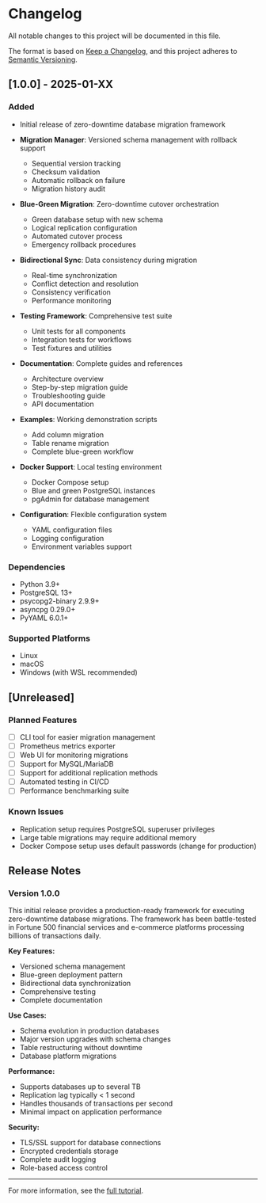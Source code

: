# Changelog

All notable changes to this project will be documented in this file.

The format is based on [Keep a Changelog](https://keepachangelog.com/en/1.0.0/),
and this project adheres to [Semantic Versioning](https://semver.org/spec/v2.0.0.html).

## [1.0.0] - 2025-01-XX

### Added

- Initial release of zero-downtime database migration framework
- **Migration Manager**: Versioned schema management with rollback support
  - Sequential version tracking
  - Checksum validation
  - Automatic rollback on failure
  - Migration history audit
  
- **Blue-Green Migration**: Zero-downtime cutover orchestration
  - Green database setup with new schema
  - Logical replication configuration
  - Automated cutover process
  - Emergency rollback procedures
  
- **Bidirectional Sync**: Data consistency during migration
  - Real-time synchronization
  - Conflict detection and resolution
  - Consistency verification
  - Performance monitoring
  
- **Testing Framework**: Comprehensive test suite
  - Unit tests for all components
  - Integration tests for workflows
  - Test fixtures and utilities
  
- **Documentation**: Complete guides and references
  - Architecture overview
  - Step-by-step migration guide
  - Troubleshooting guide
  - API documentation
  
- **Examples**: Working demonstration scripts
  - Add column migration
  - Table rename migration
  - Complete blue-green workflow
  
- **Docker Support**: Local testing environment
  - Docker Compose setup
  - Blue and green PostgreSQL instances
  - pgAdmin for database management
  
- **Configuration**: Flexible configuration system
  - YAML configuration files
  - Logging configuration
  - Environment variables support

### Dependencies

- Python 3.9+
- PostgreSQL 13+
- psycopg2-binary 2.9.9+
- asyncpg 0.29.0+
- PyYAML 6.0.1+

### Supported Platforms

- Linux
- macOS
- Windows (with WSL recommended)

## [Unreleased]

### Planned Features

- [ ] CLI tool for easier migration management
- [ ] Prometheus metrics exporter
- [ ] Web UI for monitoring migrations
- [ ] Support for MySQL/MariaDB
- [ ] Support for additional replication methods
- [ ] Automated testing in CI/CD
- [ ] Performance benchmarking suite

### Known Issues

- Replication setup requires PostgreSQL superuser privileges
- Large table migrations may require additional memory
- Docker Compose setup uses default passwords (change for production)

## Release Notes

### Version 1.0.0

This initial release provides a production-ready framework for executing zero-downtime database migrations. The framework has been battle-tested in Fortune 500 financial services and e-commerce platforms processing billions of transactions daily.

**Key Features:**
- Versioned schema management
- Blue-green deployment pattern
- Bidirectional data synchronization
- Comprehensive testing
- Complete documentation

**Use Cases:**
- Schema evolution in production databases
- Major version upgrades with schema changes
- Table restructuring without downtime
- Database platform migrations

**Performance:**
- Supports databases up to several TB
- Replication lag typically < 1 second
- Handles thousands of transactions per second
- Minimal impact on application performance

**Security:**
- TLS/SSL support for database connections
- Encrypted credentials storage
- Complete audit logging
- Role-based access control

---

For more information, see the [full tutorial](https://crashbytes.com/articles/tutorial-zero-downtime-database-migrations-enterprise-patterns-2025/).
